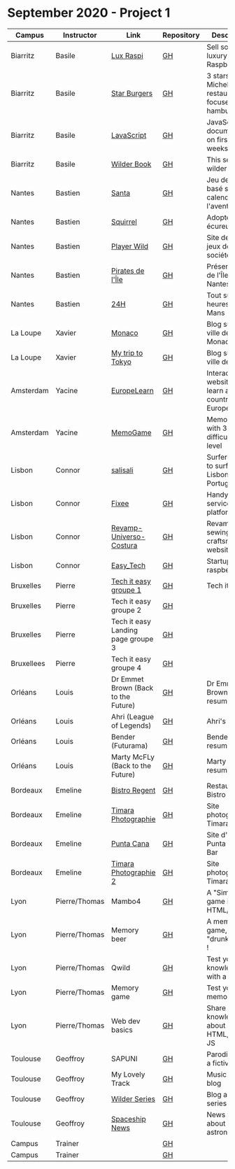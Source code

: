 # September 2020 - Project 1

| Campus     | Instructor    | Link                                                                        | Repository                                                        | Description                                            |
| ---------- | ------------- | --------------------------------------------------------------------------- | ----------------------------------------------------------------- | ------------------------------------------------------ |
| Biarritz   | Basile        | [Lux Raspi](https://wildcodeschool.github.io/btz_p1_lux-raspi/)             | [GH](https://github.com/wildcodeschool/btz_p1_lux-raspi)          | Sell some luxury Raspberry Pi                          |
| Biarritz   | Basile        | [Star Burgers](https://wildcodeschool.github.io/btz_p1_star-burgers/)       | [GH](https://github.com/wildcodeschool/btz_p1_star-burgers)       | 3 stars Michelin restaurant, focused on hamburgers     |
| Biarritz   | Basile        | [LavaScript](https://wildcodeschool.github.io/btz_p1_js-doc/)               | [GH](https://github.com/wildcodeschool/btz_p1_js-doc)             | JavaScript documentation on firsts weeks content       |
| Biarritz   | Basile        | [Wilder Book](https://wildcodeschool.github.io/btz_p1_wilder-book/)         | [GH](https://github.com/wildcodeschool/btz_p1_wilder-book)        | This session wilder book                               |
| Nantes     | Bastien       | [Santa](https://baptiste-gfy.github.io/calendrier_avant/)                   | [GH](https://github.com/baptiste-gfy/calendrier_avant/)           | Jeu de quizz basé sur le calendrier de l'avent         |
| Nantes     | Bastien       | [Squirrel](https://rouxxi.github.io/AdopteUnEcureuil.github.io/)            | [GH](https://github.com/rouxxi/AdopteUnEcureuil.github.io/)       | Adoptez un écureuil                                    |
| Nantes     | Bastien       | [Player Wild](https://maxime-monjal.github.io/Player-wild/)                 | [GH](https://github.com/maxime-monjal/Player-wild/)               | Site de test de jeux de société                        |
| Nantes     | Bastien       | [Pirates de l'Île](https://thomas37000.github.io/ileDeNantes/)              | [GH](https://github.com/thomas37000/ileDeNantes/)                 | Présentation de l'Île de Nantes                        |
| Nantes     | Bastien       | [24H](https://nicholas570.github.io/24h/html/home.html)                     | [GH](https://github.com/nicholas570/24h/)                         | Tout sur les 24 heures du Mans                         |
| La Loupe   | Xavier        | [Monaco](https://lebic-monaco.netlify.app/)                                 | [GH](https://github.com/will142/LeBic-Monaco)                     | Blog sur la ville de Monaco                            |
| La Loupe   | Xavier        | [My trip to Tokyo](https://lafondmael.github.io/My-trip-to-tokyo/)          | [GH](https://github.com/LafondMael/My-trip-to-tokyo/tree/master)  | Blog sur la ville de Tokyo                             |
| Amsterdam  | Yacine        | [EuropeLearn](https://eurolearn.netlify.app/)                               | [GH](https://github.com/WildCodeSchool/Ams-P1-EuropeProject)      | Interactive website to learn about countries in Europe |
| Amsterdam  | Yacine        | [MemoGame](https://daute.dev/)                                              | [GH](https://github.com/WildCodeSchool/Ams-P1-memogame)           | Memo Game with 3 difficulties level                    |
| Lisbon     | Connor        | [salisali](https://leonvdk.github.io/salisali/)                             | [GH](https://github.com/Leonvdk/salisali)                         | <desc> Surfers guide to surfing in Lisbon, Portugal    |
| Lisbon     | Connor        | [Fixee](https://artur-59.github.io/Project-1/)                              | [GH](https://github.com/artur-59/Project-1)                       | <desc> Handyman service platform                       |
| Lisbon     | Connor        | [Revamp-Universo-Costura]()                                                 | [GH](https://github.com/mabambres/Revamp-Universo-Costura)        | <desc> Revamp of sewing and craftsmanship website      |
| Lisbon     | Connor        | [Easy_Tech]()                                                               | [GH](https://github.com/LuisClara92/project1_Easy_Tech)           | <desc> Startup selling raspberry Pi's                  |
| Bruxelles  | Pierre        | [Tech it easy groupe 1](https://killianfrappartdev.github.io/tech-it-easy/) | [GH](https://github.com/KillianFrappartDev/tech-it-easy)          | Tech it easy                                           |
| Bruxelles  | Pierre        | Tech it easy groupe 2                                                       | [GH](https://github.com/KacperSokolowskiDev/Tech-It-Easy-Project) | <desc>                                                 |
| Bruxelles  | Pierre        | Tech it easy Landing page groupe 3                                          | [GH](https://github.com/Greg155/TechITeasy-Landingpage)           | <desc>                                                 |
| Bruxellees | Pierre        | Tech it easy groupe 4                                                       | [GH](https://github.com/AntoineMeunier52/tech-it-easy-)           | <desc>                                                 |
| Orléans    | Louis         | Dr Emmet Brown (Back to the Future)                                         | [GH](https://github.com/barthflo/Doc)                             | Dr Emmet Brown's resume                                |
| Orléans    | Louis         | Ahri (League of Legends)                                                    | [GH](https://github.com/TheoAt/CV_AHRI_WCS)                       | Ahri's resume                                          |
| Orléans    | Louis         | Bender (Futurama)                                                           | [GH](https://github.com/florianb45160/Project1-CVBENDER)          | Bender's resume                                        |
| Orléans    | Louis         | Marty McFLy (Back to the Future)                                            | [GH](https://github.com/PazzeG/Projet1-CV/tree/master)            | Marty McFly's resume                                   |
| Bordeaux   | Emeline       | [Bistro Regent](https://github.com/LoicLabaisse/Bistro-Regent/)             | [GH](https://github.com/LoicLabaisse/Bistro-Regent)               | Restaurant Bistro Regent                               |
| Bordeaux   | Emeline       | [Timara Photographie](https://github.com/Vylis/project1rrjf)                | [GH](https://github.com/Vylis/project1rrjf)                       | Site photographe Timara                                |
| Bordeaux   | Emeline       | [Punta Cana](https://github.com/PolWCS/punta-cana-website)                  | [GH](https://github.com/PolWCS/punta-cana-website)                | Site d'un bar Punta Cana Bar                           |
| Bordeaux   | Emeline       | [Timara Photographie 2](https://github.com/JonathanArnould/WCS_Projet_1)    | [GH](https://github.com/JonathanArnould/WCS_Projet_1)             | Site photographe Timara 2                              |
| Lyon       | Pierre/Thomas | Mambo4                                                                      | [GH](https://github.com/Guillou33/Mambo4)                         | A "Simon" game in HTML/CSS/JS                          |
| Lyon       | Pierre/Thomas | Memory beer                                                                 | [GH](https://github.com/ThibaultVerin/Memory-Beer)                | A memory game, with a "drunk mode" !                   |
| Lyon       | Pierre/Thomas | Qwild                                                                       | [GH](https://github.com/gclement28/Qwild-project/tree/dev)        | Test your knowledge with a quizz                       |
| Lyon       | Pierre/Thomas | Memory game                                                                 | [GH](https://github.com/Twiggui/Memory-game)                      | Test your memory                                       |
| Lyon       | Pierre/Thomas | Web dev basics                                                              | [GH](https://github.com/lerem-s38/SEA-R2)                         | Share your knowledge about Git, HTML, CSS, JS          |
| Toulouse   | Geoffroy      | SAPUNI                                                                      | [GH](https://github.com/E-Pasquier/sapuni)                        | Parodic Site of a fictive sect                         |
| Toulouse   | Geoffroy      | My Lovely Track                                                             | [GH](https://github.com/louloub/MyLovelyTrack)                    | Music review blog                                      |
| Toulouse   | Geoffroy      | [Wilder Series](https://emilie-anglade.github.io/wilder-series)             | [GH](https://github.com/emilie-anglade/wilder-series)             | Blog about tv series                                   
| Toulouse   | Geoffroy      | [Spaceship News](https://rooarii.github.io/Spaceship-News/)                 | [GH](https://github.com/Rooarii/Spaceship-News)                   | News website about astronomy                           |
| Campus     | Trainer       | []()                                                                        | [GH]()                                                            | <desc>                                                 |
| Campus     | Trainer       | []()                                                                        | [GH]()                                                            | <desc>                                                 |
